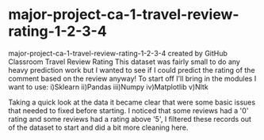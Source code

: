 # major-project-ca-1-travel-review-rating-1-2-3-4
major-project-ca-1-travel-review-rating-1-2-3-4 created by GitHub Classroom
Travel Review Rating
This dataset was fairly small to do any heavy prediction work but I wanted to see if I could predict the rating of the comment  based on the review anyway! To start off I'll bring in the modules I want to use:
i)Sklearn 
ii)Pandas
iii)Numpy
iv)Matplotlib
v)Nltk

Taking a quick look at the data it became clear that were some basic issues that needed to fixed before starting. I noticed that some reviews had a '0' rating and some reviews had a rating above '5', I filtered these records out of the dataset to start and did a bit more cleaning here.
